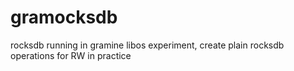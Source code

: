 # gramocksdb

rocksdb running in gramine libos experiment, create plain rocksdb operations for RW in practice
